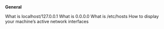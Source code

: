 **General**

What is localhost/127.0.0.1
What is 0.0.0.0
What is /etc/hosts
How to display your machine’s active network interfaces
